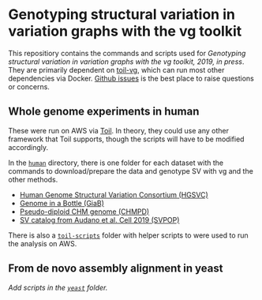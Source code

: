 # Genotyping structural variation in variation graphs with the vg toolkit

This repositiory contains the commands and scripts used for *Genotyping structural variation in variation graphs with the vg toolkit, 2019, in press*. 
They are primarily dependent on [toil-vg](https://github.com/vgteam/toil-vg), which can run most other dependencies via Docker. 
[Github issues](https://github.com/vgteam/sv-genotyping-paper/issues/new) is the best place to raise questions or concerns.

## Whole genome experiments in human

These were run on AWS via [Toil](http://toil.ucsc-cgl.org/). 
In theory, they could use any other framework that Toil supports, though the scripts will have to be modified accordingly. 

In the [`human`](human) directory, there is one folder for each dataset with the commands to download/prepare the data and genotype SV with vg and the other methods.

* [Human Genome Structural Variation Consortium (HGSVC)](human/hgsvc)
* [Genome in a Bottle (GiaB)](human/giab)
* [Pseudo-diploid CHM genome (CHMPD)](human/chmpd)
* [SV catalog from Audano et al. Cell 2019 (SVPOP)](human/svpop)

There is also a [`toil-scripts`](human/toil-scripts) folder with helper scripts to were used to run the analysis on AWS.

## From de novo assembly alignment in yeast 

*Add scripts in the [`yeast`](yeast) folder.*
